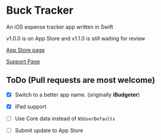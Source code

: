 # Buck Tracker

An iOS expense tracker app written in Swift

v1.0.0 is on App Store and v1.1.0 is still waiting for review

[App Store page](https://itunes.apple.com/us/app/ibudgeter/id1048395728?ls=1&mt=8)

[Support Page](http://hkalexling.com/2015/10/11/ibudgeter-support-page/)

## ToDo (Pull requests are most welcome)

- [X] Switch to a better app name. (originally **iBudgeter**)
- [X] iPad support
- [ ] Use Core data instead of `NSUserDefaults`
- [ ] Submit update to App Store


